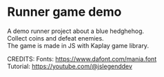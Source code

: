 # Runner game demo
A demo runner project about a blue hedghehog.  
Collect coins and defeat enemies.  
The game is made in JS with Kaplay game library.  

CREDITS:
Fonts: https://www.dafont.com/mania.font  
Tutorial: https://youtube.com/@jslegenddev  
